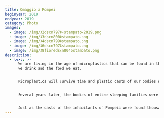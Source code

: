 ```yaml
---
title: Omaggio a Pompei
beginyear: 2019
endyear: 2019
category: Photo
images:
  - image: /img/32dscn7978-stampato-2019.png
  - image: /img/33dscn8000stampato.png
  - image: /img/34dscn7998stampato.png
  - image: /img/36dscn7978stampato.png
  - image: /img/38fioredscn8045stampato.png
description:
  - text: >-
      We are living in the age of microplastics that can be found in the water
      we drink and the food we eat.


      Microplastics will survive time and plastic casts of our bodies will remain, as in the eruption of Vesuvius in 79 BCE that took the inhabitants of Pompeii by surprise.


      Several years later, the bodies of entire sleeping families were found covered by a thick layer of pumice and ash.


      Just as the casts of the inhabitants of Pompeii were found thousands of years later, someday plastic casts of our bodies will also be found.
---
```

